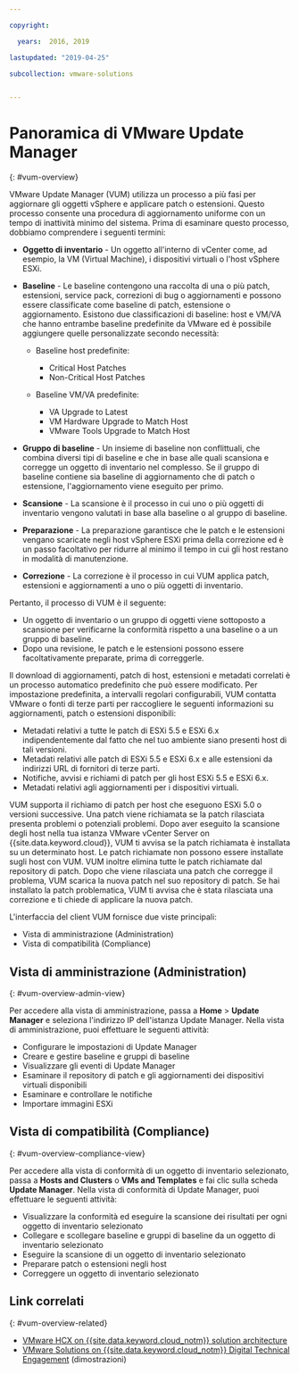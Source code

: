 ```yaml
---

copyright:

  years:  2016, 2019

lastupdated: "2019-04-25"

subcollection: vmware-solutions


---
```


# Panoramica di VMware Update Manager
{: #vum-overview}

VMware Update Manager (VUM) utilizza un processo a più fasi per aggiornare gli oggetti vSphere e applicare patch o estensioni. Questo processo consente una procedura di aggiornamento uniforme con un tempo di inattività minimo del sistema. Prima di esaminare questo processo, dobbiamo comprendere i seguenti termini:
* **Oggetto di inventario** - Un oggetto all'interno di vCenter come, ad esempio, la VM (Virtual Machine), i dispositivi virtuali o l'host vSphere ESXi.
* **Baseline** - Le baseline contengono una raccolta di una o più patch, estensioni, service pack, correzioni di bug o aggiornamenti e possono essere classificate come baseline di patch, estensione o aggiornamento. Esistono due classificazioni di baseline: host e VM/VA che hanno entrambe baseline predefinite da VMware ed è possibile aggiungere quelle personalizzate secondo necessità:
  - Baseline host predefinite:
    - Critical Host Patches
    - Non-Critical Host Patches

  - Baseline VM/VA predefinite:
    - VA Upgrade to Latest
    - VM Hardware Upgrade to Match Host
    - VMware Tools Upgrade to Match Host

* **Gruppo di baseline** - Un insieme di baseline non conflittuali, che combina diversi tipi di baseline e che in base alle quali scansiona e corregge un oggetto di inventario nel complesso. Se il gruppo di baseline contiene sia baseline di aggiornamento che di patch o estensione, l'aggiornamento viene eseguito per primo.
* **Scansione** - La scansione è il processo in cui uno o più oggetti di inventario vengono valutati in base alla baseline o al gruppo di baseline.
* **Preparazione** - La preparazione garantisce che le patch e le estensioni vengano scaricate negli host vSphere ESXi prima della correzione ed è un passo facoltativo per ridurre al minimo il tempo in cui gli host restano in modalità di manutenzione.
* **Correzione** - La correzione è il processo in cui VUM applica patch, estensioni e aggiornamenti a uno o più oggetti di inventario.

Pertanto, il processo di VUM è il seguente:
* Un oggetto di inventario o un gruppo di oggetti viene sottoposto a scansione per verificarne la conformità rispetto a una baseline o a un gruppo di baseline.
* Dopo una revisione, le patch e le estensioni possono essere facoltativamente preparate, prima di correggerle.

Il download di aggiornamenti, patch di host, estensioni e metadati correlati è un processo automatico predefinito che può essere modificato. Per impostazione predefinita, a intervalli regolari configurabili, VUM contatta VMware o fonti di terze parti per raccogliere le seguenti informazioni su aggiornamenti, patch o estensioni disponibili:

* Metadati relativi a tutte le patch di ESXi 5.5 e ESXi 6.x indipendentemente dal fatto che nel tuo ambiente siano presenti host di tali versioni.
* Metadati relativi alle patch di ESXi 5.5 e ESXi 6.x e alle estensioni da indirizzi URL di fornitori di terze parti.
* Notifiche, avvisi e richiami di patch per gli host ESXi 5.5 e ESXi 6.x.
* Metadati relativi agli aggiornamenti per i dispositivi virtuali.

VUM supporta il richiamo di patch per host che eseguono ESXi 5.0 o versioni successive. Una patch viene richiamata se la patch rilasciata presenta problemi o potenziali problemi. Dopo aver eseguito la scansione degli host nella tua istanza VMware vCenter Server on {{site.data.keyword.cloud}}, VUM ti avvisa se la patch richiamata è installata su un determinato host. Le patch richiamate non possono essere installate sugli host con VUM. VUM inoltre elimina tutte le patch richiamate dal repository di patch. Dopo che viene rilasciata una patch che corregge il problema, VUM scarica la nuova patch nel suo repository di patch. Se hai installato la patch problematica, VUM ti avvisa che è stata rilasciata una correzione e ti chiede di applicare la nuova patch.

L'interfaccia del client VUM fornisce due viste principali:
*	Vista di amministrazione (Administration)
*	Vista di compatibilità (Compliance)

##	Vista di amministrazione (Administration)
{: #vum-overview-admin-view}

Per accedere alla vista di amministrazione, passa a **Home** > **Update Manager** e seleziona l'indirizzo IP dell'istanza Update Manager. Nella vista di amministrazione, puoi effettuare le seguenti attività:
*	Configurare le impostazioni di Update Manager
*	Creare e gestire baseline e gruppi di baseline
*	Visualizzare gli eventi di Update Manager
*	Esaminare il repository di patch e gli aggiornamenti dei dispositivi virtuali disponibili
*	Esaminare e controllare le notifiche
*	Importare immagini ESXi

##	Vista di compatibilità (Compliance)
{: #vum-overview-compliance-view}

Per accedere alla vista di conformità di un oggetto di inventario selezionato, passa a **Hosts and Clusters** o **VMs and Templates** e fai clic sulla scheda **Update Manager**. Nella vista di conformità di Update Manager, puoi effettuare le seguenti attività:
*	Visualizzare la conformità ed eseguire la scansione dei risultati per ogni oggetto di inventario selezionato
*	Collegare e scollegare baseline e gruppi di baseline da un oggetto di inventario selezionato
*	Eseguire la scansione di un oggetto di inventario selezionato
*	Preparare patch o estensioni negli host
*	Correggere un oggetto di inventario selezionato

## Link correlati
{: #vum-overview-related}

* [VMware HCX on {{site.data.keyword.cloud_notm}} solution architecture](/docs/services/vmwaresolutions/services?topic=vmware-solutions-hcx-archi-intro#hcx-archi-intro)
* [VMware Solutions on {{site.data.keyword.cloud_notm}} Digital Technical Engagement](https://ibm-dte.mybluemix.net/vmware) (dimostrazioni)
